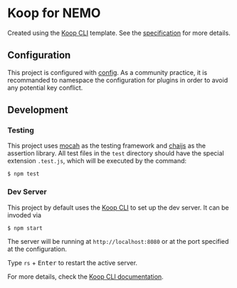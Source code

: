 # Koop for NEMO

Created using the [Koop CLI](https://github.com/koopjs/koop-cli) template.
See the [specification](https://koopjs.github.io/docs/usage/koop-core) for more details.

## Configuration

This project is configured with [config](https://www.npmjs.com/package/config). As a community practice, it is recommanded to namespace the configuration for plugins in order to avoid any potential key conflict.

## Development

### Testing

This project uses [mocah](https://www.npmjs.com/package/mocha) as the testing framework and [chaijs](https://www.chaijs.com/) as the assertion library. All test files in the `test` directory should have the special extension `.test.js`, which will be executed by the command:

```
$ npm test
```

### Dev Server

This project by default uses the [Koop CLI](https://github.com/koopjs/koop-cli) to set up the dev server. It can be invoded via

```
$ npm start
```

The server will be running at `http://localhost:8080` or at the port specified at the configuration.

Type `rs` + <kbd>Enter</kbd> to restart the active server.

For more details, check the [Koop CLI documentation](https://github.com/koopjs/koop-cli/blob/master/README.md).

